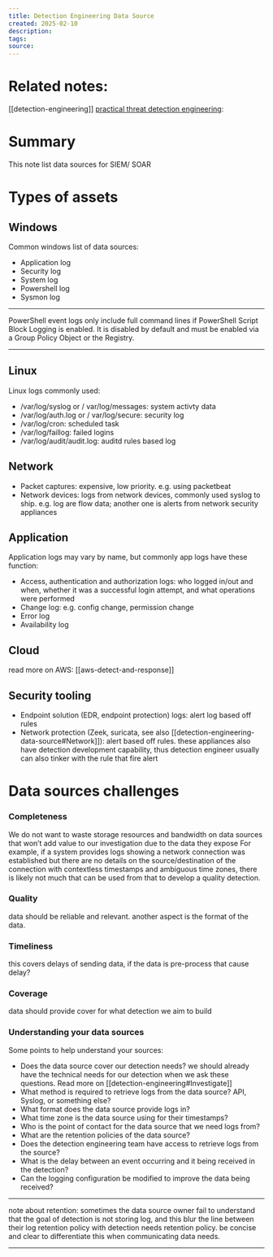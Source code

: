 ```yaml
---
title: Detection Engineering Data Source
created: 2025-02-10
description: 
tags: 
source:
---
```

# Related notes: 
[[detection-engineering]]
[practical threat detection engineering](https://ieeexplore.ieee.org/document/10251369):

# Summary
This note list data sources for SIEM/ SOAR

# Types of assets
## Windows
Common windows list of data sources:
- Application log
- Security log
- System log
- Powershell log
- Sysmon log

----

PowerShell event logs only include full command lines if PowerShell Script Block Logging is enabled. It is disabled by default and must be enabled via a Group Policy Object or the Registry. 

-----

## Linux
Linux logs commonly used:
- /var/log/syslog or / var/log/messages: system activty data
- /var/log/auth.log or / var/log/secure: security log
- /var/log/cron: scheduled task
- /var/log/faillog: failed logins
- /var/log/audit/audit.log: auditd rules based log

## Network
- Packet captures: expensive, low priority. e.g. using packetbeat
- Network devices: logs from network devices, commonly used syslog to ship. e.g. log are flow data; another one is alerts from network security appliances

## Application
Application logs may vary by name, but commonly app logs have these function:
- Access, authentication and authorization logs: who logged in/out and when, whether it was a successful login attempt, and what operations were performed
- Change log: e.g. config change, permission change
- Error log
- Availability log

## Cloud
read more on AWS: [[aws-detect-and-response]]

## Security tooling

- Endpoint solution (EDR, endpoint protection) logs: alert log based off rules
- Network protection (Zeek, suricata, see also [[detection-engineering-data-source#Network]]): alert based off rules. these appliances also have detection development capability, thus detection engineer usually can also tinker with the rule that fire alert

# Data sources challenges

### Completeness
We do not want to waste storage resources and bandwidth on data sources that won’t add value to our investigation due to the data they expose
For example, if a system provides logs showing a network connection was established but there are no details on the source/destination of the connection with contextless timestamps and ambiguous time zones, there is likely not much that can be used from that to develop a quality detection.

### Quality
data should be reliable and relevant. another aspect is the format of the data.

### Timeliness
this covers delays of sending data, if the data is pre-process that cause delay?

### Coverage
data should provide cover for what detection we aim to build

### Understanding your data sources
Some points to help understand your sources:
- Does the data source cover our detection needs? we should already have the technical needs for our detection when we ask these questions. Read more on [[detection-engineering#Investigate]]
- What method is required to retrieve logs from the data source? API, Syslog, or something else? 
- What format does the data source provide logs in? 
- What time zone is the data source using for their timestamps?
- Who is the point of contact for the data source that we need logs from? 
- What are the retention policies of the data source? 
- Does the detection engineering team have access to retrieve logs from the source? 
- What is the delay between an event occurring and it being received in the detection?
- Can the logging configuration be modified to improve the data being received?

---
note about retention:  sometimes the data source owner fail to understand that the goal of detection is not storing log, and this blur the line between their log retention policy with detection needs retention policy. be concise and clear to differentiate this when communicating data needs.

----
